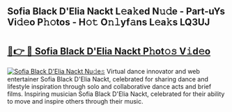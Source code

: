 ## Sofia Black D'Elia Nackt L𝚎a𝚔ed N𝚞𝚍e - Part-uYs Vi𝚍𝚎o P𝚑𝚘tos - H𝚘𝚝 O𝚗𝚕yf𝚊ns L𝚎a𝚔s LQ3UJ

# <h2><a href="http://kfan23g.oniu.top/?m=Sofia+Black+D%27Elia+Nackt">🔗👉 🔴 Sofia Black D'Elia Nackt P𝚑ot𝚘𝚜 V𝚒d𝚎o</a></h2>

[![Sofia Black D'Elia Nackt Nu𝚍e𝚜](https://i.imgur.com/0qMVB7G.gif)](http://kfan23g.oniu.top/?m=Sofia+Black+D%27Elia+Nackt)
Virtual dance innovator and web entertainer Sofia Black D'Elia Nackt, celebrated for sharing dance and lifestyle inspiration through solo and collaborative dance acts and brief films. Inspiring musician Sofia Black D'Elia Nackt, celebrated for their ability to move and inspire others through their music.  
